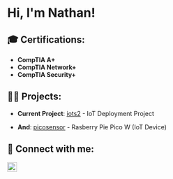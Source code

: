 <h1>Hi, I'm Nathan!</h1>

<h2>🎓 Certifications:</h2>

- <b>CompTIA A+</b>
- <b>CompTIA Network+</b>
- <b>CompTIA Security+</b>

<h2>👨‍💻 Projects:</h2>

- <b>Current Project</b>: [iots2](https://github.com/nathandiez/iots2.git) - IoT Deployment Project

- <b>And</b>: [picosensor](https://github.com/nathandiez/picosensor) - Rasberry Pie Pico W (IoT Device)


<h2>🤳 Connect with me:</h2>

[<img align="left" alt="Nathan | LinkedIn" width="22px" src="https://cdn.jsdelivr.net/npm/simple-icons@v3/icons/linkedin.svg" />][linkedin]

[linkedin]: https://www.linkedin.com/in/nathandiez


